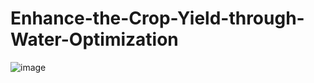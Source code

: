 # Enhance-the-Crop-Yield-through-Water-Optimization
![image](https://github.com/BhavanaNaidu22/Enhance-the-Crop-Yield-through-Water-Optimization/assets/135961110/d5b53c37-546c-4b42-9070-f94127286aec)

